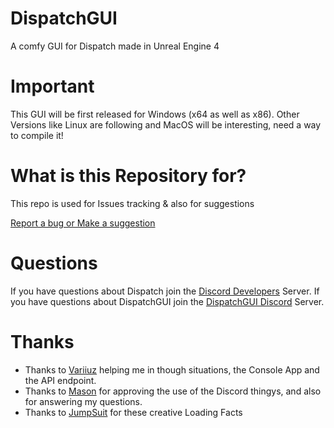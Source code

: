 # DispatchGUI
A comfy GUI for Dispatch made in Unreal Engine 4

# Important
This GUI will be first released for Windows (x64 as well as x86).
Other Versions like Linux are following and MacOS will be interesting, need a way to compile it!

# What is this Repository for?

This repo is used for Issues tracking & also for suggestions

[Report a bug or Make a suggestion](https://github.com/Hibiikiii/Dispatch-GUI/issues/new/choose)

# Questions
If you have questions about Dispatch join the [Discord Developers](https://discord.gg/discord-developers) Server.
If you have questions about DispatchGUI join the [DispatchGUI Discord](https://discord.gg/invite/Qqqjtsy) Server.

# Thanks
- Thanks to [Variiuz](https://twitter.com/Variiuz) helping me in though situations, the Console App and the API endpoint.
- Thanks to [Mason](https://github.com/msciotti) for approving the use of the Discord thingys, and also for answering my questions.
- Thanks to [JumpSuit](https://twitter.com/JSA_Dev) for these creative Loading Facts
